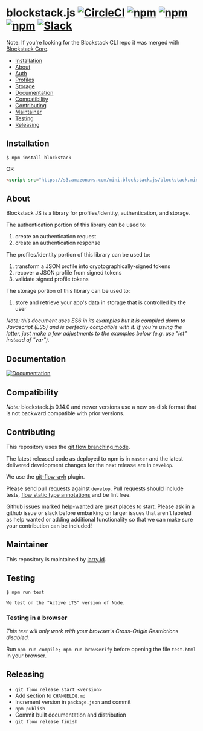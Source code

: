 # blockstack.js [![CircleCI](https://img.shields.io/circleci/project/blockstack/blockstack.js/master.svg)](https://circleci.com/gh/blockstack/blockstack.js/tree/master) [![npm](https://img.shields.io/npm/v/blockstack.svg)](https://www.npmjs.com/package/blockstack) [![npm](https://img.shields.io/npm/dm/blockstack.svg)](https://www.npmjs.com/package/blockstack) [![npm](https://img.shields.io/npm/l/blockstack.svg)](https://www.npmjs.com/package/blockstack) [![Slack](https://img.shields.io/badge/join-slack-e32072.svg?style=flat)](http://slack.blockstack.org/)

Note: If you're looking for the Blockstack CLI repo it was merged with [Blockstack Core](https://github.com/blockstack/blockstack-core).

-   [Installation](#installation)
-   [About](#about)
-   [Auth](https://blockstack.github.io/blockstack.js/index.html#authentication)
-   [Profiles](https://blockstack.github.io/blockstack.js/index.html#profiles)
-   [Storage](https://blockstack.github.io/blockstack.js/index.html#storage)
-   [Documentation](#documentation)
-   [Compatibility](#compatibility)
-   [Contributing](#contributing)
-   [Maintainer](#maintainer)
-   [Testing](#testing)
-   [Releasing](#releasing)

## Installation

    $ npm install blockstack

OR

```html
<script src="https://s3.amazonaws.com/mini.blockstack.js/blockstack.min.js"></script>
```

## About

Blockstack JS is a library for profiles/identity, authentication, and storage.

The authentication portion of this library can be used to:

1.  create an authentication request
2.  create an authentication response

The profiles/identity portion of this library can be used to:

1.  transform a JSON profile into cryptographically-signed tokens
2.  recover a JSON profile from signed tokens
3.  validate signed profile tokens

The storage portion of this library can be used to:

1. store and retrieve your app's data in storage that is controlled by the user

_Note: this document uses ES6 in its examples but it is compiled down to Javascript (ES5) and is perfectly compatible with it. If you're using the latter, just make a few adjustments to the examples below (e.g. use "let" instead of "var")._

## Documentation

[![Documentation](/docs-button.png)](http://blockstack.github.io/blockstack.js/index.html)

## Compatibility

_Note:_ blockstack.js 0.14.0 and newer versions use a new on-disk format that is not backward compatible with prior versions.

## Contributing

This repository uses the [git flow branching mode](http://nvie.com/posts/a-successful-git-branching-model/).

The latest released code as deployed to npm is in `master` and the latest delivered development
changes for the next release are in `develop`.

We use the [git-flow-avh](https://github.com/petervanderdoes/gitflow-avh) plugin.

Please send pull requests against `develop`. Pull requests should include tests,
[flow static type annotations](https://flow.org) and be lint free.

Github issues marked [help-wanted](https://github.com/blockstack/blockstack.js/labels/help-wanted)
are great places to start. Please ask in a github issue or slack before embarking
on larger issues that aren't labeled as help wanted or adding additional
functionality so that we can make sure your contribution can be included!

## Maintainer

This repository is maintained by [larry.id](https://explorer.blockstack.org/name/larry.id).

## Testing

    $ npm run test

    We test on the "Active LTS" version of Node.

### Testing in a browser

_This test will only work with your browser's Cross-Origin Restrictions disabled._

Run `npm run compile; npm run browserify` before opening the file `test.html`
in your browser.

## Releasing

- `git flow release start <version>`
- Add section to `CHANGELOG.md`
- Increment version in `package.json` and commit
- `npm publish`
- Commit built documentation and distribution
- `git flow release finish`
